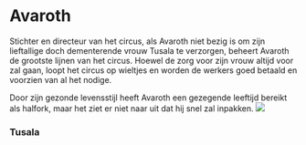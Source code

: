 # Avaroth
Stichter en directeur van het circus, als Avaroth niet bezig is om zijn lieftallige doch dementerende vrouw Tusala te verzorgen, beheert Avaroth de grootste lijnen van het circus. 
Hoewel de zorg voor zijn vrouw altijd voor zal gaan, loopt het circus op wieltjes en worden de werkers goed betaald en voorzien van al het nodige.

Door zijn gezonde levensstijl heeft Avaroth een gezegende leeftijd bereikt als halfork, maar het ziet er niet naar uit dat hij snel zal inpakken.
![](img/Avaroth.jpg)
### Tusala
